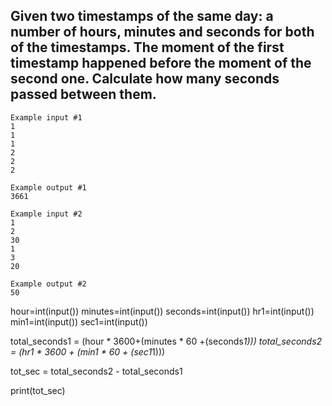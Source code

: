 ## Given two timestamps of the same day: a number of hours, minutes and seconds for both of the timestamps. The moment of the first timestamp happened before the moment of the second one. Calculate how many seconds passed between them.
```
Example input #1
1
1
1
2
2
2

Example output #1
3661

Example input #2
1
2
30
1
3
20

Example output #2
50
```
hour=int(input())
minutes=int(input())
seconds=int(input())
hr1=int(input())
min1=int(input())
sec1=int(input())

total_seconds1 = (hour * 3600+(minutes * 60 +(seconds*1)))
total_seconds2 = (hr1 * 3600 + (min1 * 60 + (sec1*1))) 

tot_sec = total_seconds2 - total_seconds1

print(tot_sec)



